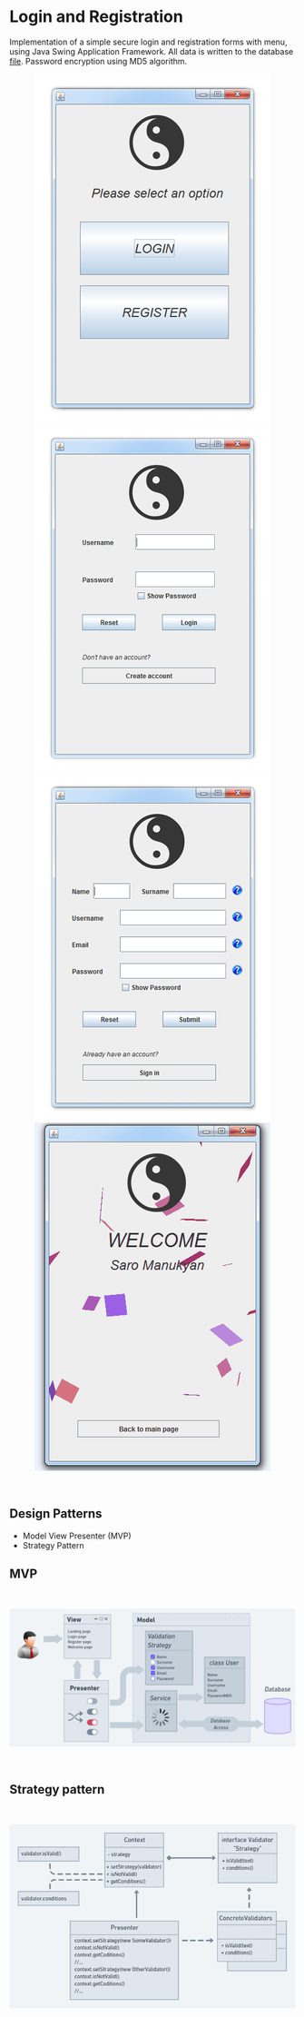 # Login and Registration

Implementation of a simple secure login and registration forms with menu, using Java Swing Application Framework. All data is written to the database [file](data/database.txt). Password encryption using MD5 algorithm.
<br>
<p align="center">
<img src="assets/landingpage.png"></img> <br>
<img src="assets/loginpage.png" ></img><br>
<img src="assets/registerpage.png" ></img><br>
<img src="assets/welcomepage.gif" ></img>
</p><br>

## Design Patterns

- Model View Presenter (MVP)
- Strategy Pattern

## MVP

<br>
<p align="center">
<img src="assets/mvp.png"></img>
</p><br>

## Strategy pattern

<br>
<p align="center">
<img src="assets/strategy.png"></img>
</p><br>
